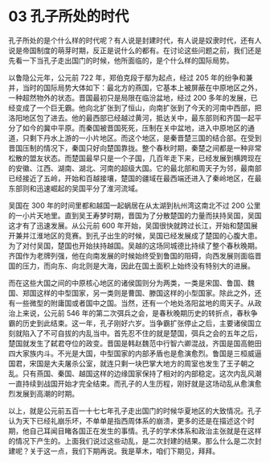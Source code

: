 # 03 孔子所处的时代

孔子所处的是个什么样的时代呢？有人说是封建时代，有人说是奴隶时代，还有人说是帝国制度的萌芽时期，反正是说什么的都有。在讨论这些问题之前，我们还是先看一下当孔子走出国门的时候，他所面临的，是个什么样的国际局势。

以鲁隐公元年，公元前 722 年，郑伯克段于鄢为起点，经过 205 年的纷争和兼并，当时的国际局势大体如下：最北方的燕国，它基本上被屏蔽在中原地区之外，一种超然物外的状态。晋国最初只是局限在临汾盆地，经过 200 多年的发展，已经变成了一个巨无霸。他向北扩张到了恒山，向南扩张到了今天的河南中西部，把洛阳地区包了进去。他的最西部已经越过黄河，抵达关中，最东部则和齐国一起平分了如今的冀中平原。而秦国被晋国死死，压制在关中盆地，进入中原地区的通道，只剩下丹水上游的一小片地区。而这个地区，是秦晋楚三国的结合部。在受到晋国压制的情况下，秦国只好向楚国靠拢。整个春秋时期，秦楚之间都是一种非常松散的盟友状态。而楚国最早只是一个子国，几百年走下来，已经发展到横跨现在的安徽、江西、湖南、湖北、河南的超级大国。它的最北部和周天子为邻，最南部已经接近了五岭，开始和百越接壤，楚国的疆域在最西端还进入了秦岭地区，在最东部则和迅速崛起的吴国平分了淮河流域。

吴国在 300 年的时间里都和越国一起蜗居在从太湖到杭州湾这南北不过 200 公里的一小片天地里。直到吴王寿梦时期，晋国为了分散楚国的力量而扶持吴国，吴国这才有了迅速发展。从公元前 600 年开始，吴国很快就跨过长江，开始和楚国展开兼并江淮地区的竞赛。到孔子出生的时候，吴国已经发展成了楚国的心腹大患。为了对付吴国，楚国也开始扶持越国。吴越的这场同城德比持续了整个春秋晚期。齐国作为老牌列强，他在向南发展的时候始终受到鲁国的阻碍，向西发展则面临晋国的压力，而向东、向北则是大海，因此在国土面积上始终没有特别大的进展。

而在这些大国之间的中原核心地区的诸侯国则分为两类，一类是宋国、鲁国、魏国、郑国这样的中型国家，另一类则是曹国、滕国这样的小型国家。除此之外，还有一些微型的附庸国或者国中之国。当然，还有一个地处洛阳盆地的周天子。从政治上来说，公元前 546 年的第二次弭兵之会，是春秋晚期历史的转折点，春秋争霸的历史到此结束。这一年，孔子刚好六岁。当争霸扩张停止之后，主要诸侯国立刻就陷入了不可自拔的内乱当中。首先忍不住的就是楚国，弭兵之会的五年之后，楚国就发生了弑君夺位的政变。晋国是韩赵魏范中行智六卿混战，齐国是国高鲍田四大家族内斗。不光是大国，中型国家的内部矛盾也是愈演愈烈。鲁国是三桓威逼国君，宋国是大夫屠杀公室，就连只剩一块巴掌大地方的周室也发生了王子朝之乱。只有燕国、秦国、越国这样的边缘国家保持了相对的内部稳定。这次内乱风潮一直持续到战国开始才完全结束。而孔子的人生历程，刚好就是这场动乱从愈演愈烈发展到高潮的时期。

以上，就是公元前五百一十七七年孔子走出国门的时候华夏地区的大致情况。孔子认为天下已经礼崩乐坏，不单单是指西周体系的崩溃，更多的还是在描述这个时期，他自己耳闻目睹各国正在发生的事情。孔子的学术体系和政治主张就是在这样的情况下产生的。上面我们说过这些动乱，是二次封建的结果。那么什么是二次封建呢？关于这一点，我们下期再说。我是草木，咱们下期见，拜拜。
